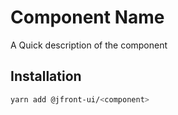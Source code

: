 # Component Name

A Quick description of the component

## Installation

```sh
yarn add @jfront-ui/<component>
```
